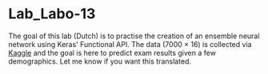# Lab_Labo-13

The goal of this lab (Dutch) is to practise the creation of an ensemble neural network using Keras' Functional API. The data (7000 &times; 16) is collected via [Kaggle](https://www.kaggle.com/spscientist/students-performance-in-exams) and the goal is here to predict exam results given a few demographics. Let me know if you want this translated.
